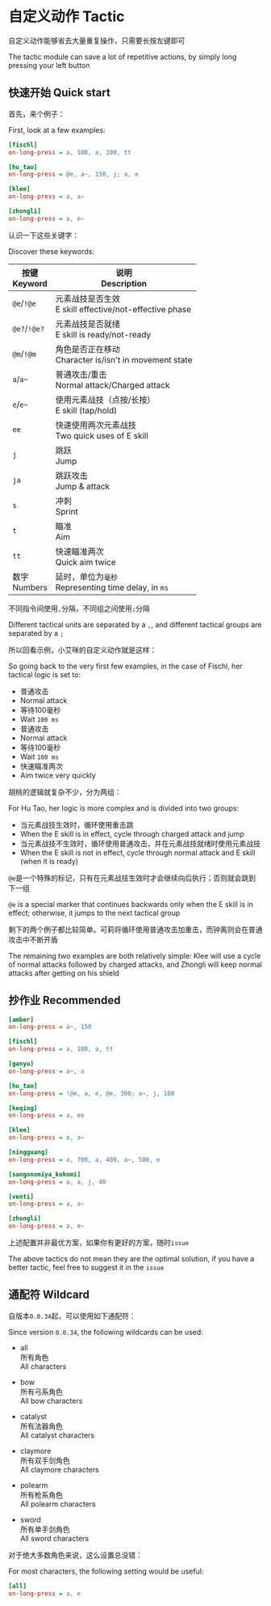 # 自定义动作 Tactic

自定义动作能够省去大量重复操作，只需要长按左键即可

The tactic module can save a lot of repetitive actions, by simply long pressing your left button

## 快速开始 Quick start

首先，来个例子：

First, look at a few examples:

```ini
[fischl]
on-long-press = a, 100, a, 100, tt

[hu_tao]
on-long-press = @e, a~, 150, j; a, e

[klee]
on-long-press = a, a~

[zhongli]
on-long-press = a, e~
```

认识一下这些关键字：

Discover these keywords:

| 按键<br>Keyword | 说明<br>Description |
| --- | --- |
| `@e`/`!@e`| 元素战技是否生效<br>E skill effective/not-effective phase |
| `@e?`/`!@e?` | 元素战技是否就绪<br>E skill is ready/not-ready |
| `@m`/`!@m` | 角色是否正在移动<br>Character is/isn't in movement state |
| `a`/`a~` | 普通攻击/重击<br>Normal attack/Charged attack |
| `e`/`e~` | 使用元素战技（点按/长按）<br>E skill (tap/hold) |
| `ee` | 快速使用两次元素战技<br>Two quick uses of E skill |
| `j` | 跳跃<br>Jump |
| `ja` | 跳跃攻击<br>Jump & attack |
| `s` | 冲刺<br>Sprint |
| `t` | 瞄准<br>Aim |
| `tt` | 快速瞄准两次<br>Quick aim twice |
| 数字<br>Numbers | 延时，单位为`毫秒`<br>Representing time delay, in `ms` |

不同指令间使用`,`分隔，不同组之间使用`;`分隔

Different tactical units are separated by a `,`, and different tactical groups are separated by a `;`

所以回看示例，小艾咪的自定义动作就是这样：

So going back to the very first few examples, in the case of Fischl, her tactical logic is set to:

- 普通攻击
- Normal attack
- 等待100毫秒
- Wait `100 ms`
- 普通攻击
- Normal attack
- 等待100毫秒
- Wait `100 ms`
- 快速瞄准两次
- Aim twice very quickly

胡桃的逻辑就复杂不少，分为两组：

For Hu Tao, her logic is more complex and is divided into two groups:

- 当元素战技生效时，循环使用重击跳
- When the E skill is in effect, cycle through charged attack and jump
- 当元素战技不生效时，循环使用普通攻击，并在元素战技就绪时使用元素战技
- When the E skill is not in effect, cycle through normal attack and E skill (when it is ready)

`@e`是一个特殊的标记，只有在元素战技生效时才会继续向后执行；否则就会跳到下一组

`@e` is a special marker that continues backwards only when the E skill is in effect; otherwise, it jumps to the next tactical group

剩下的两个例子都比较简单。可莉将循环使用普通攻击加重击，而钟离则会在普通攻击中不断开盾

The remaining two examples are both relatively simple: Klee will use a cycle of normal attacks followed by charged attacks, and Zhongli will keep normal attacks after getting on his shield

## 抄作业 Recommended

```ini
[amber]
on-long-press = a~, 150

[fischl]
on-long-press = a, 100, a, tt

[ganyu]
on-long-press = a~, a

[hu_tao]
on-long-press = !@e, a, e, @e, 300; a~, j, 100

[keqing]
on-long-press = a, ee

[klee]
on-long-press = a, a~

[ningguang]
on-long-press = a, 700, a, 400, a~, 500, e

[sangonomiya_kokomi]
on-long-press = a, a, j, 40

[venti]
on-long-press = a, a~

[zhongli]
on-long-press = a, e~
```

上述配置并非最优方案，如果你有更好的方案，随时`issue`

The above tactics do not mean they are the optimal solution, if you have a better tactic, feel free to suggest it in the `issue`

## 通配符 Wildcard

自版本`0.0.34`起，可以使用如下通配符：

Since version `0.0.34`, the following wildcards can be used:

- all
  <br>所有角色
  <br>All characters

- bow
  <br>所有弓系角色
  <br>All bow characters

- catalyst
  <br>所有法器角色
  <br>All catalyst characters

- claymore
  <br>所有双手剑角色
  <br>All claymore characters

- polearm
  <br>所有枪系角色
  <br>All polearm characters

- sword
  <br>所有单手剑角色
  <br>All sword characters

对于绝大多数角色来说，这么设置总没错：

For most characters, the following setting would be useful:

```ini
[all]
on-long-press = a, e
```